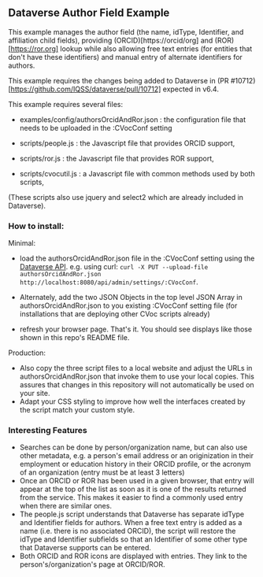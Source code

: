 ## Dataverse Author Field Example

This example manages the author field (the name, idType, Identifier, and affiliation child fields), providing (ORCID)[https://orcid/org] and (ROR)[https://ror.org] lookup while also allowing free text entries (for entities that don't have these identifiers) and manual entry of alternate identifiers for authors.

This example requires the changes being added to Dataverse in (PR #10712)[https://github.com/IQSS/dataverse/pull/10712] expected in v6.4.

This example requires several files:

- examples/config/authorsOrcidAndRor.json : the configuration file that needs to be uploaded in the :CVocConf setting

- scripts/people.js : the Javascript file that provides ORCID support,
- scripts/ror.js : the Javascript file that provides ROR support,
- scripts/cvocutil.js : a Javascript file with common methods used by both scripts,

(These scripts also use jquery and select2 which are already included in Dataverse).

### How to install:

Minimal: 

- load the authorsOrcidAndRor.json file in the :CVocConf setting using the [Dataverse API](https://guides.dataverse.org/en/latest/installation/config.html#cvocconf). e.g. using curl: `curl -X PUT --upload-file authorsOrcidAndRor.json http://localhost:8080/api/admin/settings/:CVocConf`.

- Alternately, add the two JSON Objects in the top level JSON Array in authorsOrcidAndRor.json to you existing :CVocConf setting file (for installations that are deploying other CVoc scripts already)

- refresh your browser page. That's it. You should see displays like those shown in this repo's README file.

Production:
- Also copy the three script files to a local website and adjust the URLs in authorsOrcidAndRor.json that invoke them to use your local copies. This assures that changes in this repository will not automatically be used on your site.
- Adapt your CSS styling to improve how well the interfaces created by the script match your custom style.

### Interesting Features
- Searches can be done by person/organization name, but can also use other metadata, e.g. a person's email address or an originization in their employment or education history in their ORCID profile, or the acronym of an organization (entry must be at least 3 letters)
- Once an ORCID or ROR has been used in a given browser, that entry will appear at the top of the list as soon as it is one of the results returned from the service. This makes it easier to find a commonly used entry when there are similar ones.
- The people.js script understands that Dataverse has separate idType and Identifier fields for authors. When a free text entry is added as a name (i.e. there is no associated ORCID), the script will restore the idType and Identifier subfields so that an Identifier of some other type that Dataverse supports can be entered.
- Both ORCID and ROR icons are displayed with entries. They link to the person's/organization's page at ORCID/ROR.
